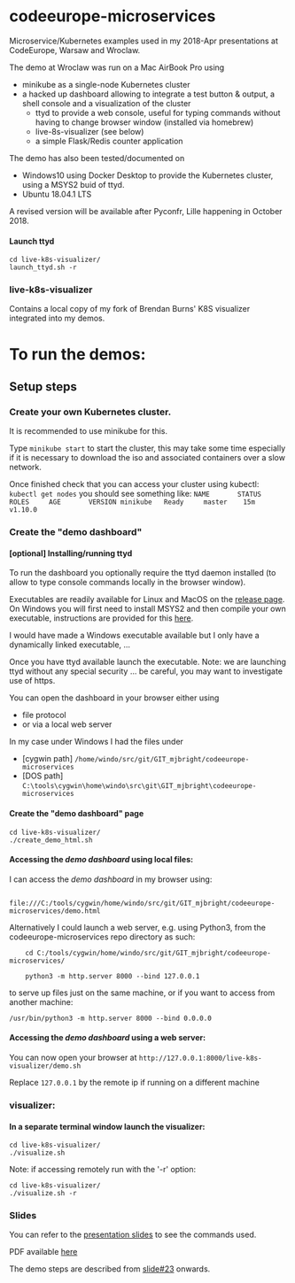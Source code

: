 # codeeurope-microservices

Microservice/Kubernetes examples used in my 2018-Apr presentations at CodeEurope,
Warsaw and Wroclaw.

The demo at Wroclaw was run on a Mac AirBook Pro using
- minikube as a single-node Kubernetes cluster
- a hacked up dashboard allowing to integrate a test button & output, a shell console and a visualization of the cluster
    - ttyd to provide a web console, useful for typing commands without having to change browser window (installed via homebrew)
    - live-8s-visualizer (see below)
    - a simple Flask/Redis counter application

The demo has also been tested/documented on
- Windows10 using Docker Desktop to provide the Kubernetes cluster, using a MSYS2 buid of ttyd.
- Ubuntu 18.04.1 LTS

A revised version will be available after Pyconfr, Lille happening in October 2018.

#### Launch ttyd

```
cd live-k8s-visualizer/
launch_ttyd.sh -r
```
### live-k8s-visualizer

Contains a local copy of my fork of Brendan Burns' K8S visualizer integrated into my demos.

# To run the demos:

## Setup steps

### Create your own Kubernetes cluster.

It is recommended to use minikube for this.

Type ```minikube start``` to start the cluster, this may take some time especially if it is necessary to download the iso and associated containers over a slow network.

Once finished check that you can access your cluster using kubectl:
    ```kubectl get nodes```
you should see something like:
    ```NAME       STATUS    ROLES     AGE       VERSION
minikube   Ready     master    15m       v1.10.0```

### Create the "demo dashboard"

#### [optional] Installing/running ttyd
To run the dashboard you optionally require the ttyd daemon installed (to allow to type console commands locally in the browser window).

Executables are readily available for Linux and MacOS on the [release page](https://github.com/tsl0922/ttyd/releases).  On Windows you will first need to install MSYS2 and then compile your own executable, instructions are provided for this [here](https://github.com/tsl0922/ttyd/tree/master/msys2).

I would have made a Windows executable available but I only have a dynamically linked executable, ... 

Once you have ttyd available launch the executable.
Note: we are launching ttyd without any special security ... be careful, you may want to investigate use of https.

You can open the dashboard in your browser either using
- file protocol
- or via a local web server

In my case under Windows I had the files under
- [cygwin path] ```/home/windo/src/git/GIT_mjbright/codeeurope-microservices```
- [DOS path] ```C:\tools\cygwin\home\windo\src\git\GIT_mjbright\codeeurope-microservices```

#### Create the "demo dashboard" page
```
cd live-k8s-visualizer/
./create_demo_html.sh
```

#### Accessing the *demo dashboard* using local files:
I can access the *demo dashboard* in my browser using:
```
    file:///C:/tools/cygwin/home/windo/src/git/GIT_mjbright/codeeurope-microservices/demo.html
```

Alternatively I could launch a web server, e.g. using Python3, from the codeeurope-microservices repo directory as such:
```
    cd C:/tools/cygwin/home/windo/src/git/GIT_mjbright/codeeurope-microservices/

    python3 -m http.server 8000 --bind 127.0.0.1
```

to serve up files just on the same machine, or if you want to access from another machine:
```
/usr/bin/python3 -m http.server 8000 --bind 0.0.0.0
```

#### Accessing the *demo dashboard* using a web server:
You can now open your browser at
```http://127.0.0.1:8000/live-k8s-visualizer/demo.sh```

Replace ```127.0.0.1``` by the remote ip if running on a different machine

### visualizer:

#### In a separate terminal window launch the visualizer:
```
cd live-k8s-visualizer/
./visualize.sh
```

Note: if accessing remotely run with the '-r' option:
```
cd live-k8s-visualizer/
./visualize.sh -r
```




### Slides

You can refer to the [presentation slides](https://mjbright.github.io/Talks/2018-Apr-26_CodeEurope_DevMicroServicesWithKubernetes/) to see the commands used.

PDF available [here](https://mjbright.github.io/Talks/2018-Apr-26_CodeEurope_DevMicroServicesWithKubernetes/2018-Apr-26_CodeEurope_DevMicroServicesWithKubernetes.pdf)

The demo steps are described from [slide#23](https://mjbright.github.io/Talks/2018-Apr-26_CodeEurope_DevMicroServicesWithKubernetes/#43) onwards.



